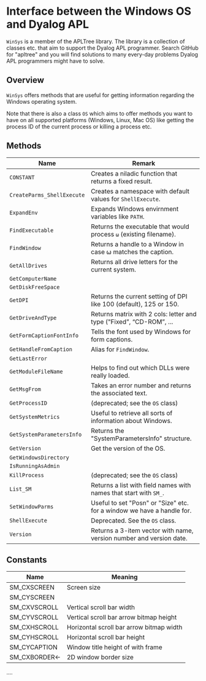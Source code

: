 # Interface between the Windows OS and Dyalog APL


`WinSys` is a member of the APLTree library. The library is a collection of classes etc. that aim to support the Dyalog APL programmer. Search GitHub for "apltree" and you will find solutions to many every-day problems Dyalog APL programmers might have to solve.


## Overview

`WinSys` offers methods that are useful for getting information regarding the Windows operating system.

Note that there is also a class `OS` which aims to offer methods you want to have on all supported platforms (Windows, Linux, Mac OS) like getting the process ID of the current process or killing a process etc.


## Methods
 
 | **Name** | **Remark** |
 |----------|------------|
 | `CONSTANT` | Creates a niladic function that returns a fixed result. |
 | `CreateParms_ShellExecute` | Creates a namespace with default values for `ShellExecute`.|
 | `ExpandEnv` | Expands Windows envirnment variables like `PATH`.|
 | `FindExecutable` | Returns the executable that would process `⍵` (existing filename). |
 | `FindWindow` | Returns a handle to a Window in case ⍵ matches the caption.|
 | `GetAllDrives` | Returns all drive letters for the current system.|
 | `GetComputerName` | |
 | `GetDiskFreeSpace` | |
 | `GetDPI` | Returns the current setting of DPI like 100 (default), 125 or 150. |
 | `GetDriveAndType` | Returns matrix with 2 cols: letter and type ("Fixed”, “CD-ROM”, ...|
 | `GetFormCaptionFontInfo` | Tells the font used by Windows for form captions.|
 | `GetHandleFromCaption` | Alias for `FindWindow`. |
 | `GetLastError` | |
 | `GetModuleFileName` | Helps to find out which DLLs were really loaded. |
 | `GetMsgFrom` | Takes an error number and returns the associated text.|
 | `GetProcessID`  | (deprecated; see the `OS` class) |
 | `GetSystemMetrics` | Useful to retrieve all sorts of information about Windows.|
 | `GetSystemParametersInfo` | Returns the "SystemParametersInfo" structure.|
 | `GetVersion` | Get the version of the OS. |
 | `GetWindowsDirectory` | |
 | `IsRunningAsAdmin` | |
 | `KillProcess` | (deprecated; see the `OS` class) |
 | `List_SM` | Returns a list with field names with names that start with `SM_`.|
 | `SetWindowParms` | Useful to set "Posn" or "Size" etc. for a window we have a handle for.|
 | `ShellExecute` | Deprecated. See the `OS` class.|
 | `Version` | Returns a 3-item vector with name, version number and version date.|

## Constants

|Name                        | Meaning                                |
|----------------------------|----------------------------------------|
|SM_CXSCREEN                 |Screen size                             |
|SM_CYSCREEN                 |                                        |
|SM_CXVSCROLL                |Vertical scroll bar width               |
|SM_CYVSCROLL                |Vertical scroll bar arrow bitmap height |
|SM_CXHSCROLL                |Horizontal scroll bar arrow bitmap width|
|SM_CYHSCROLL                |Horizontal scroll bar height            |
|SM_CYCAPTION                |Window title height of with frame       |
|SM_CXBORDER←                |2D window border size                   |
....